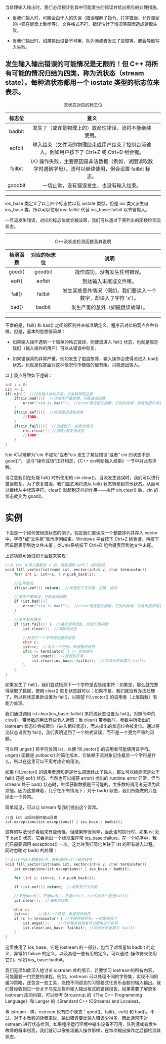 当处理输入输出时，我们必须预计到其中可能发生的错误并给出相应的处理措施。

* 当我们输入时，可能会由于人的失误（错误理解了指令、打字错误、允许自家的小猫在键盘上散步等）、文件格式不符、错误估计了情况等原因造成读取失败。

* 当我们输出时，如果输出设备不可用、队列满或者发生了故障等，都会导致写入失败。

发生输入输出错误的可能情况是无限的！但 C++ 将所有可能的情况归结为四类，称为流状态（stream state）。每种流状态都用一个 iostate 类型的标志位来表示。
----
<div align="center">流状态对应的标志位</div>

|  标志位 |                                                    意义                                                   |   |
|:-------:|:---------------------------------------------------------------------------------------------------------:|---|
| badbit  | 发生了（或许是物理上的）致命性错误，流将不能继续使用。                                                    |   |
| eofbit  | 输入结束（文件流的物理结束或用户结束了控制台流输入，例如用户按下了 Ctrl+Z 或 Ctrl+D 组合键。              |   |
| failbit | I/O 操作失败，主要原因是非法数据（例如，试图读取数字时遇到字母）。流可以继续使用，但会设置 failbit 标志。 |   |
| goodbit | 一切止常，没有错误发生，也没有输入结束。                                                                  |   |
-----
ios_base 类定义了以上四个标志位以及 iostate 类型，但是 ios 类又派生自 ios_base 类，所以可以使用 ios::failbit 代替 ios_base::failbit 以节省输入。

一旦流发生错误，对应的标志位就会被设置，我们可以通过下表列出的函数检测流状态。

------
<div align="center">C++流状态检测函数及其说明</div>


| 检测函数 | 对应的标志位 |                               说明                               |
|:--------:|:------------:|:----------------------------------------------------------------:|
| good()   | goodbit      | 操作成功，没有发生任何错误。                                     |
| eof()    | eofbit       | 到达输入末尾或文件尾。                                           |
| fail()   | failbit      | 发生某些意外情况（例如，我们要读入一个数字，却读入了字符 'x'）。 |
| bad()    | badbit       | 发生严重的意外（如磁盘读故障）。                                 |

------

不幸的是，fail() 和 bad() 之间的区别并未被准确定义，程序员对此的观点各种各样。但是，基本的思想很简单：

* 如果输入操作遇到一个简单的格式错误，则使流进入 fail() 状态，也就是假定我们（输入操作的用户）可以从错误中恢复。

* 如果错误真的非常严重，例如发生了磁盘故障，输入操作会使得流进入 bad() 状态。也就是假定面对这种情况你所能做的很有限，只能退出输入。

以上观点导致如下逻辑：

```c++
int i = 0;
cin >> i;
if(!cin){  //只有输入操作失败，才会跳转到这里
    if(cin.bad()){  //流发生严重故障，只能退出函数
        error("cin is bad!");  //error是自定义函数，它抛出异常，并给出提示信息
    }
    if(cin.eof()){  //检测是否读取结束
        //TODO:
    }
    if(cin.fail()){  //流遇到了一些意外情况
        cin.clear(); //清除/恢复流状态
        //TODO:
    }
}
```

!cin 可以理解为“cin 不成功”或者“cin 发生了某些错误”或者“ cin 的状态不是 good()”， 这与“操作成功”正好相反，《C++ cin判断输入结束》一节中对此有详解。

请注意我们在处理 fail() 时所使用的 cin.clear()。当流发生错误时，我们可以进行错误恢复。为了恢复错误，我们显式地将流从 fail() 状态转移到其他状态，从而可以继续从中读取字符。clear() 就起到这样的作用——执行 cin.clear() 后，cin 的状态就变为 good()。

# 实例

下面是一个如何使用流状态的例子。假定我们要读取一个整数序列并存入 vector 中，字符*或“文件尾”表示序列结束。Windows 平台按下 Ctrl+Z 组合键，再按下回车键表示到达文件末尾；类Unix系统按下 Ctrl+D 组合键表示到达文件末尾。

上述功能可通过如下函数来实现：

```c++
//从 ist 中读入整数到 v 中，直到遇到 eof() 或终结符
void fill_vector(istream& ist, vector<int>& v, char terminator){
    for( int i; ist>>i; ) v.push_back(i);

    //正常情况
    if(ist.eof()) return;  //发现到了文件尾，正确，返回

    //发生严重错误，只能退出函数
    if (ist.bad()){
        error("cin is bad!");  //error是自定义函数，它抛出异常，并给出提示信息
    }

    //发生意外情况
    if (ist.fail()) {  //最好清除混乱，然后汇报问题
        ist.clear();  //清除流状态

        //检测下一个字符是否是终结符
        char c;
        ist>>c;  //读入一个符号，希望是终结符
        if(c != terminator) { // 非终结符
            ist.unget(); //放回该符号
            ist.clear(ios_base::failbit);  //将流状态设置为 fail()
        }
    }
}
```

如果发生了 fail()，我们尝试检测下一个字符是否是结束符：如果是，那么就完整得读取了数据，使用 clear() 恢复状态就可以；如果不是，我们就没有办法处理了，所以将状态重新设置为 fail()，以期望 fill_vector() 的调用者（上层函数）有能力处理。

我们通过调用 ist.clear(ios_base::failbit) 来将流状态设置为 fail()。对照简单的cleal()，带参数的用法有些令人迷惑：当 clear() 带参数时，参数中所指出的 iostream 状态位会被置位（进入相应状态)，而未指出的状态位会被复位。通过将流状态设置为 fail()，我们表明遇到了一个格式错误，而不是一个更为严重的问题。

可以用 unget() 将字符放回 ist，以便 fill_vector() 的调用者可能使用该字符。unget() 函数是 putback() 的简化版本，它依赖于流对象记住最后一个字符是什么，所以在这里可以不用考虑它的用法。

如果 fill_vector() 的调用者想知道是什么原因终止了输入，那么可以检测流是处于 fail() 还是 eof() 状态。当然也可以捕获 error() 抛出的 runtime_error 异常，但当 istream 处于 bad() 状态时，继续获取数据是不可能的。大多数的调用者无须为此烦恼。因为这意味着，几乎在所有情况下，对于 bad() 状态，我们所能做的只是抛出一个异常。

简单起见，可以让 istream 帮我们抛出这个异常。

    //当 ist 出现问题时拋出异常
    ist.exceptions(ist.exceptions() | ios_base:: badbit);

这样的写法也许看起来有些奇怪，但结果却很简单，当此语句执行时，如果 ist 处于 bad() 状态，它会抛出一个标准库异常 ios_base::failure。在一个程序中，我们只需要调用 exceptions() 一次。这允许我们简化关联于 ist 的所有输入过程，同时忽略对 bad() 的处理：

```c++
//从ist中读入整数到v中，直到遇到eof()或终结符
void fill_vector(istream& ist, vector<int>& v, char terminator){
    ist.exceptions(ist.exceptions() | ios_base:: badbit);

    for (int i; ist>>i; ) v.push_back(i);

    if (ist.eof()) return;  //发现到了文件尾

    //不是good()，不是bad()，不是eof()，ist的状态一定是fail()
    ist.clear();  //清除流状态

    char c;
    ist>>c;    //读入一个符号，希望是终结符
    if (c != terminator) { //不是终结符号，一定是失败了
        ist.unget();    //也许程序调用者可以使用这个符号
        ist.clear(ios_base::failbit); //将流状态设置为 fail()
    }
}
```

这里使用了 ios_base，它是 iostream 的一部分，包含了对常量如 badbit 的定义、异常如 failure 的定义，以及其他一些有用的定义。可以通过::操作符来使用它们，例如 ios_ base::badbit。

我们无须如此深入地讨论 iostream 库的细节，若要学习 iostream的所有内容，可能需要一门完整的课程。例如，iostream 可以处理不同的字符集，实现不同的缓冲策略，还包含一些工具，能按不同语言的习惯格式化货币金额的输入输出。我们曾经收到过一份关于乌克兰货币输入输出格式的错误报告。如果需要了解更多 iostream 库的内容，可以参考 Stroustrup 的《The C++ Programming Language》和 Langer 的《Standard C++ IOStreams and Locales》。

与 istream—样，ostream 也有四个状态：good()、fail()、eof() 和 bad()。不过，对于本教程的读者来说，输出错误要比输入错误少得多，因此通常不对 ostream 进行状态检测。如果程序运行环境中输出设备不可用、队列满或者发生故障的概率很高，我们就可以像处理输入操作那样，在每次输出操作之后都检测其状态。

